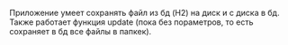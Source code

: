 Приложение умеет сохранять файл из бд (H2) на диск и с диска в бд. Также работает функция update (пока без пораметров, то есть сохраняет в бд все файлы в папкек). 
